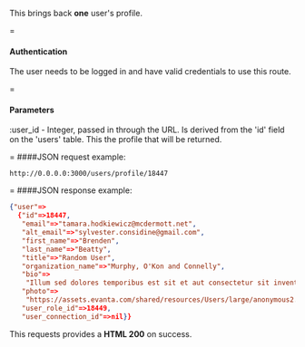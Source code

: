 <!-- --- title: GET /users/profile/:id -->

This brings back **one** user's profile.

=
#### Authentication

The user needs to be logged in and have valid credentials to use this route.

=
#### Parameters

:user_id - Integer, passed in through the URL. Is derived from the 'id' field on the 'users' table. This the profile that will be returned.

=
####JSON request example:
```
http://0.0.0.0:3000/users/profile/18447
```

=
####JSON response example:

```json
{"user"=>
  {"id"=>18447,
   "email"=>"tamara.hodkiewicz@mcdermott.net",
   "alt_email"=>"sylvester.considine@gmail.com",
   "first_name"=>"Brenden",
   "last_name"=>"Beatty",
   "title"=>"Random User",
   "organization_name"=>"Murphy, O'Kon and Connelly",
   "bio"=>
    "Illum sed dolores temporibus est sit et aut consectetur sit inventore.",
   "photo"=>
    "https://assets.evanta.com/shared/resources/Users/large/anonymous2.jpg",
   "user_role_id"=>18449,
   "user_connection_id"=>nil}}
```

This requests provides a <strong>HTML 200</strong> on success.